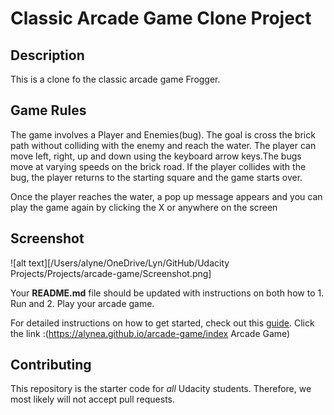 # Classic Arcade Game Clone Project
## Description
This is a clone fo the classic arcade game Frogger.

## Game Rules
The game involves a Player and Enemies(bug). The goal is cross the brick path without colliding with the enemy and reach the water.
The player can move left, right, up and down using the keyboard arrow keys.The bugs move at varying speeds on the brick road. If the player collides with the bug, the player returns to the starting square and the game starts over.

Once the player reaches the water, a pop up message appears and you can play the game again by clicking the X or anywhere on the screen 

## Screenshot
![alt text][/Users/alyne/OneDrive/Lyn/GitHub/Udacity Projects/Projects/arcade-game/Screenshot.png]

Your **README.md** file should be updated with instructions on both how to 1. Run and 2. Play your arcade game.

For detailed instructions on how to get started, check out this [guide](https://docs.google.com/document/d/1v01aScPjSWCCWQLIpFqvg3-vXLH2e8_SZQKC8jNO0Dc/pub?embedded=true).
Click the link :(https://alynea.github.io/arcade-game/index Arcade Game)
## Contributing

This repository is the starter code for _all_ Udacity students. Therefore, we most likely will not accept pull requests.
